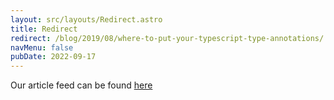 ```yaml
---
layout: src/layouts/Redirect.astro
title: Redirect
redirect: /blog/2019/08/where-to-put-your-typescript-type-annotations/
navMenu: false
pubDate: 2022-09-17
---
```

<div>
Our article feed can be found <a href="/blog/2019/08/where-to-put-your-typescript-type-annotations/">here</a>
</div>
